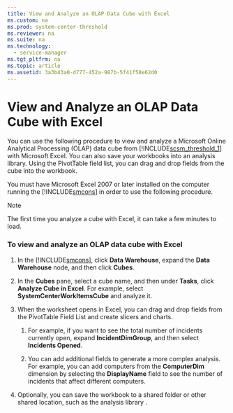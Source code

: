 ```yaml
---
title: View and Analyze an OLAP Data Cube with Excel
ms.custom: na
ms.prod: system-center-threshold
ms.reviewer: na
ms.suite: na
ms.technology: 
  - service-manager
ms.tgt_pltfrm: na
ms.topic: article
ms.assetid: 3a3b43a0-d777-452a-987b-5f41f58e62d0
---
```

# View and Analyze an OLAP Data Cube with Excel
You can use the following procedure to view and analyze a Microsoft Online Analytical Processing \(OLAP\) data cube from [!INCLUDE[scsm_threshold_1](Token/scsm_threshold_1_md.md)] with Microsoft Excel. You can also save your workbooks into an analysis library. Using the PivotTable field list, you can drag and drop fields from the cube into the workbook.

You must have Microsoft Excel 2007 or later installed on the computer running the [!INCLUDE[smcons](Token/smcons_md.md)] in order to use the following procedure.

> [!NOTE]
> The first time you analyze a cube with Excel, it can take a few minutes to load.

### To view and analyze an OLAP data cube with Excel

1.  In the [!INCLUDE[smcons](Token/smcons_md.md)], click **Data Warehouse**, expand the **Data Warehouse** node, and then click **Cubes**.

2.  In the **Cubes** pane, select a cube name, and then under **Tasks**, click **Analyze Cube in Excel**. For example, select **SystemCenterWorkItemsCube** and analyze it.

3.  When the worksheet opens in Excel, you can drag and drop fields from the PivotTable Field List and create slicers and charts.

    1.  For example, if you want to see the total number of incidents currently open, expand **IncidentDimGroup**, and then select **Incidents Opened**.

    2.  You can add additional fields to generate a more complex analysis. For example, you can add computers from the **ComputerDim** dimension by selecting the **DisplayName** field to see the number of incidents that affect different computers.

4.  Optionally, you can save the workbook to a shared folder or other shared location, such as the analysis library .


